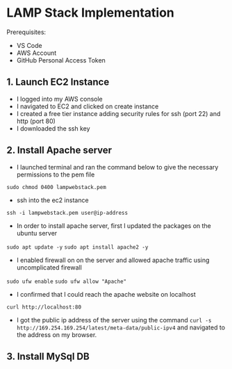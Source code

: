 # LAMP Stack Implementation #

Prerequisites:
* VS Code
* AWS Account
* GitHub Personal Access Token

## 1. Launch EC2 Instance ##

* I logged into my AWS console
* I navigated to EC2 and clicked on create instance
* I created a free tier instance adding security rules for ssh (port 22) and http (port 80)
* I downloaded the ssh key 

## 2. Install Apache server ##

* I launched terminal and ran the command below to give the necessary permissions to the pem file

`sudo chmod 0400 lampwebstack.pem`

* ssh into the ec2 instance 

`ssh -i lampwebstack.pem user@ip-address`

* In order to install apache server, first I updated the packages on the ubuntu server

`sudo apt update -y`
`sudo apt install apache2 -y`

* I enabled firewall on on the server and allowed apache traffic using uncomplicated firewall

`sudo ufw enable`
`sudo ufw allow "Apache"`

* I confirmed that I could reach the apache website on localhost 

`curl http://localhost:80`

* I got the public ip address of the server using the command `curl -s http://169.254.169.254/latest/meta-data/public-ipv4` and navigated to the address on my browser.

## 3. Install MySql DB ##



